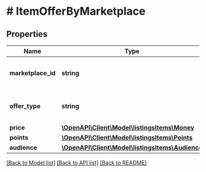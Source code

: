 # # ItemOfferByMarketplace

## Properties

Name | Type | Description | Notes
------------ | ------------- | ------------- | -------------
**marketplace_id** | **string** | The Amazon marketplace identifier. |
**offer_type** | **string** | Type of offer for the listings item. |
**price** | [**\OpenAPI\Client\Model\listingsItems\Money**](Money.md) |  |
**points** | [**\OpenAPI\Client\Model\listingsItems\Points**](Points.md) |  | [optional]
**audience** | [**\OpenAPI\Client\Model\listingsItems\Audience**](Audience.md) |  | [optional]

[[Back to Model list]](../../README.md#models) [[Back to API list]](../../README.md#endpoints) [[Back to README]](../../README.md)
